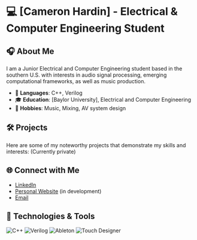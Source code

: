 # 💻 [Cameron Hardin] - Electrical & Computer Engineering Student

<!--![Header](https://your-header-image-link.com) <!-- Optional: Add a custom header image -->

## 🎧 About Me
I am a Junior Electrical and Computer Engineering student based in the southern U.S. with interests in audio signal processing, emerging computational frameworks, as well as music production.

- 🔧 **Languages**: C++, Verilog
- 🎓 **Education**: [Baylor University], Electrical and Computer Engineering
- 🎸 **Hobbies**: Music, Mixing, AV system design

## 🛠️ Projects
Here are some of my noteworthy projects that demonstrate my skills and interests:
(Currently private)

## 🌐 Connect with Me
- [LinkedIn](www.linkedin.com/in/cameron-hardin-0)
- [Personal Website](https://freebleton.com)  (in development)
- [Email](mailto:Cameron_Hardin1@baylor.edu)

## 🔧 Technologies & Tools
![C++](https://img.shields.io/badge/C++-blue?style=for-the-badge&logo=cplusplus&logoColor=white)
![Verilog](https://img.shields.io/badge/Verilog-green?style=for-the-badge&logo=verilog&logoColor=white)
![Ableton](https://img.shields.io/badge/Ableton-000000?style=for-the-badge&logo=abletonlive&logoColor=white)
![Touch Designer](https://img.shields.io/badge/Touch%20Designer-black?style=for-the-badge&logo=touchdesigner&logoColor=white)

<!--![Footer](https://your-footer-image-link.com) <!-- Optional: Add a custom footer image -->
